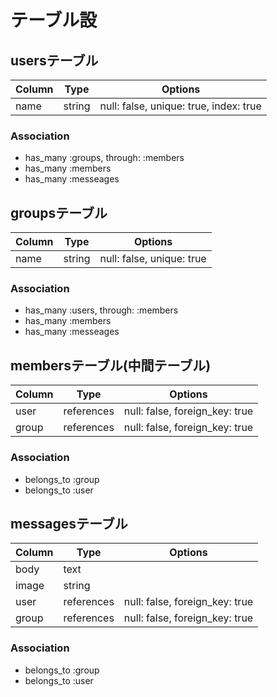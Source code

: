 # テーブル設


## usersテーブル

|Column|Type|Options|
|------|----|-------|
|name|string|null: false, unique: true, index: true|

### Association
- has_many :groups, through: :members
- has_many :members
- has_many :messeages


## groupsテーブル

|Column|Type|Options|
|------|----|-------|
|name|string|null: false, unique: true|

### Association
- has_many :users, through: :members
- has_many :members
- has_many :messeages


## membersテーブル(中間テーブル)

|Column|Type|Options|
|------|----|-------|
|user|references|null: false, foreign_key: true||
|group|references|null: false, foreign_key: true||


### Association
- belongs_to :group
- belongs_to :user


## messagesテーブル

|Column|Type|Options|
|------|----|-------|
|body|text||
|image|string||
|user|references|null: false, foreign_key: true||
|group|references|null: false, foreign_key: true||

### Association
- belongs_to :group
- belongs_to :user

